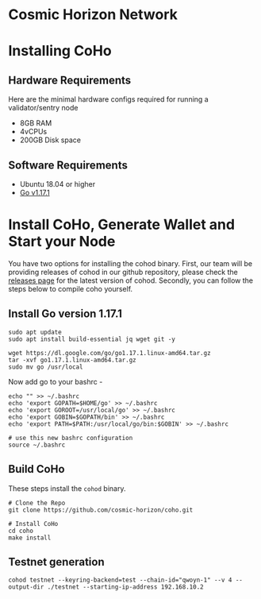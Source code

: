 # Cosmic Horizon Network

# Installing CoHo

## Hardware Requirements

Here are the minimal hardware configs required for running a validator/sentry node

- 8GB RAM
- 4vCPUs
- 200GB Disk space

## Software Requirements

- Ubuntu 18.04 or higher
- [Go v1.17.1](https://golang.org/doc/install)

# Install CoHo, Generate Wallet and Start your Node

You have two options for installing the cohod binary. First, our team will be providing releases of cohod in our github repository, please check the [releases page](https://github.com/cosmic-horizon/coho/releases) for the latest version of cohod. Secondly, you can follow the steps below to compile coho yourself.

## Install Go version 1.17.1

```
sudo apt update
sudo apt install build-essential jq wget git -y

wget https://dl.google.com/go/go1.17.1.linux-amd64.tar.gz
tar -xvf go1.17.1.linux-amd64.tar.gz
sudo mv go /usr/local
```

Now add go to your bashrc -

```
echo "" >> ~/.bashrc
echo 'export GOPATH=$HOME/go' >> ~/.bashrc
echo 'export GOROOT=/usr/local/go' >> ~/.bashrc
echo 'export GOBIN=$GOPATH/bin' >> ~/.bashrc
echo 'export PATH=$PATH:/usr/local/go/bin:$GOBIN' >> ~/.bashrc

# use this new bashrc configuration
source ~/.bashrc
```

## Build CoHo

These steps install the `cohod` binary.

```
# Clone the Repo
git clone https://github.com/cosmic-horizon/coho.git

# Install CoHo
cd coho
make install
```

## Testnet generation

```
cohod testnet --keyring-backend=test --chain-id="qwoyn-1" --v 4 --output-dir ./testnet --starting-ip-address 192.168.10.2
```
